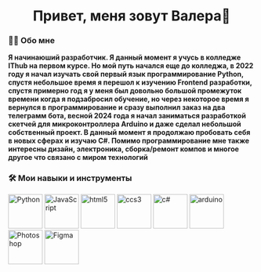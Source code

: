 <div id="header" align="center">
  <h1>Привет, меня зовут Валера👋 </h1>
  
</div>
<div id="info">
  <h3>👨‍💻 Обо мне</h3>
  <b>Я начинаюший разработчик. Я данный момент я учусь в колледже IThub на первом курсе. Но мой путь начался еще до колледжа, в 2022 году я начал изучать свой первый язык программирование Python, спустя небольшое время я перешол к изучению Frontend       разработки, спустя примерно год я у меня был довольно большой промежуток времени когда я подзабросил обучение, но через некоторое время я вернулся в программирование и сразу выполнил заказ на два телеграмм бота, весной 2024 года я начал заниматься разработкой скетчей для микроконтроллера Arduino и даже сделал небольшой собственный проект. В данный момент я продолжаю пробовать себя в новых сферах и изучаю C#. Помимо программирование мне также интересны дизайн, электроника, сборка/ремонт компов и многое другое что связано с миром технологий </b>
</div>

<div id="skilss">
  <h3>🛠️ Мои навыки и инструменты</h3>
  <div id = "icon" >
    <img src="https://cdn.jsdelivr.net/gh/devicons/devicon@latest/icons/python/python-original-wordmark.svg" title="Python "height="70px" width="70px"/>
    <img src="https://cdn.jsdelivr.net/gh/devicons/devicon@latest/icons/javascript/javascript-original.svg" title="JavaScript" height="70px" width="70px"/>
    <img src="https://cdn.jsdelivr.net/gh/devicons/devicon@latest/icons/html5/html5-original-wordmark.svg" title="html5" height="70px" width="70px"/>
    <img src="https://cdn.jsdelivr.net/gh/devicons/devicon@latest/icons/css3/css3-original.svg" title="ccs3" height="70px" width="70px"/>
    <img src="https://cdn.jsdelivr.net/gh/devicons/devicon@latest/icons/csharp/csharp-original.svg" title="c#" height="70px" width="70px"/>
    <img src="https://cdn.jsdelivr.net/gh/devicons/devicon@latest/icons/arduino/arduino-original-wordmark.svg" title="arduino" height="70px" width="70px"/>
    <img src="https://cdn.jsdelivr.net/gh/devicons/devicon@latest/icons/photoshop/photoshop-original.svg" title="Photoshop" height="70px" width="70px" />
    <img src="https://cdn.jsdelivr.net/gh/devicons/devicon@latest/icons/figma/figma-original.svg" title="Figma" height="70px" width="70px"/>  
  </div>        
</div>
